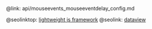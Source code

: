 @link: api/mouseevents_mouseeventdelay_config.md

@seolinktop: [lightweight js framework](https://webix.com)
@seolink: [dataview](https://webix.com/widget/dataview/)